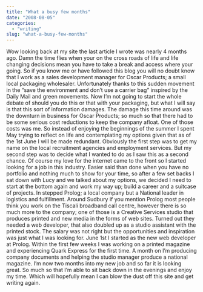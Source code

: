```yaml
---
title: "What a busy few months"
date: "2008-08-05"
categories: 
  - "writing"
slug: "what-a-busy-few-months"
---
```


Wow looking back at my site the last article I wrote was nearly 4 months ago. Damn the time flies when your on the cross roads of life and life changing decisions mean you have to take a break and access where your going. So if you know me or have followed this blog you will no doubt know that I work as a sales development manager for Oscar Products; a small local packaging wholesaler. Unfortunately thanks to this sudden movement in the “save the environment and don’t use a carrier bag” inspired by the Daily Mail and green movements. Now I’m not going to start the whole debate of should you do this or that with your packaging, but what I will say is that this sort of information damages. The damage this time around was the downturn in business for Oscar Products; so much so that there had to be some serious cost reductions to keep the company afloat. One of those costs was me. So instead of enjoying the beginnings of the summer I spent May trying to reflect on life and contemplating my options given that as of the 1st June I will be made redundant. Obviously the first step was to get my name on the local recruitment agencies and employment services. But my second step was to decide what I wanted to do as I saw this as a second chance. Of course my love for the internet came to the front so I started looking for a job in this industry. Easier said than done when you have no portfolio and nothing much to show for your time, so after a few set backs I sat down with Lucy and we talked about my options, we decided I need to start at the bottom again and work my way up; build a career and a suitcase of projects. In stepped Prolog; a local company but a National leader in logistics and fulfillment. Around Sudbury if you mention Prolog most people think you work on the Tiscali broadband call centre, however there is so much more to the company; one of those is a Creative Services studio that produces printed and new media in the forms of web sites. Turned out they needed a web developer, that also doubled up as a studio assistant with the printed stock. The salary was not right but the opportunities and inspiration was just what I was looking for. June 1st I started as the new web developer at Prolog. Within the first few weeks I was working on a printed magazine and experiencing Quark Express for the first time. A month on I’m producing company documents and helping the studio manager produce a national magazine. I’m now two months into my new job and so far it is looking great. So much so that I’m able to sit back down in the evenings and enjoy my time. Which will hopefully mean I can blow the dust off this site and get writing again.
